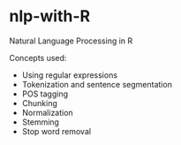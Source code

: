 # nlp-with-R
Natural Language Processing in R

Concepts used:

* Using regular expressions
* Tokenization and sentence segmentation
* POS tagging
* Chunking
* Normalization
* Stemming
* Stop word removal
